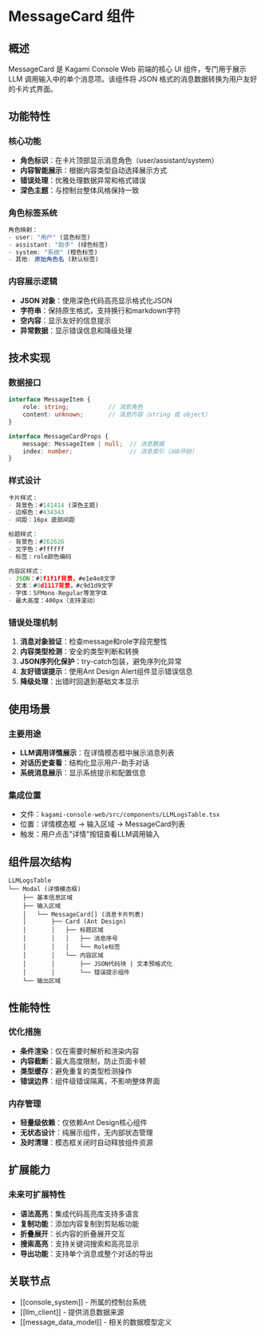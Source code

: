 # MessageCard 组件

## 概述

MessageCard 是 Kagami Console Web 前端的核心 UI 组件，专门用于展示 LLM 调用输入中的单个消息项。该组件将 JSON 格式的消息数据转换为用户友好的卡片式界面。

## 功能特性

### 核心功能
- **角色标识**：在卡片顶部显示消息角色（user/assistant/system）
- **内容智能展示**：根据内容类型自动选择展示方式
- **错误处理**：优雅处理数据异常和格式错误
- **深色主题**：与控制台整体风格保持一致

### 角色标签系统
```typescript
角色映射：
- user: "用户" (蓝色标签)
- assistant: "助手" (绿色标签)  
- system: "系统" (橙色标签)
- 其他: 原始角色名 (默认标签)
```

### 内容展示逻辑
- **JSON 对象**：使用深色代码高亮显示格式化JSON
- **字符串**：保持原生格式，支持换行和markdown字符
- **空内容**：显示友好的信息提示
- **异常数据**：显示错误信息和降级处理

## 技术实现

### 数据接口
```typescript
interface MessageItem {
    role: string;           // 消息角色
    content: unknown;       // 消息内容（string 或 object）
}

interface MessageCardProps {
    message: MessageItem | null;  // 消息数据
    index: number;                // 消息索引（从0开始）
}
```

### 样式设计
```typescript
卡片样式：
- 背景色：#141414 (深色主题)
- 边框色：#434343
- 间距：16px 底部间距

标题样式：
- 背景色：#262626
- 文字色：#ffffff
- 标签：role颜色编码

内容区样式：
- JSON：#1f1f1f背景，#e1e4e8文字
- 文本：#0d1117背景，#c9d1d9文字
- 字体：SFMono-Regular等宽字体
- 最大高度：400px（支持滚动）
```

### 错误处理机制
1. **消息对象验证**：检查message和role字段完整性
2. **内容类型检测**：安全的类型判断和转换
3. **JSON序列化保护**：try-catch包装，避免序列化异常
4. **友好错误提示**：使用Ant Design Alert组件显示错误信息
5. **降级处理**：出错时回退到基础文本显示

## 使用场景

### 主要用途
- **LLM调用详情展示**：在详情模态框中展示消息列表
- **对话历史查看**：结构化显示用户-助手对话
- **系统消息展示**：显示系统提示和配置信息

### 集成位置
- 文件：`kagami-console-web/src/components/LLMLogsTable.tsx`
- 位置：详情模态框 → 输入区域 → MessageCard列表
- 触发：用户点击"详情"按钮查看LLM调用输入

## 组件层次结构

```
LLMLogsTable
└── Modal (详情模态框)
    ├── 基本信息区域
    ├── 输入区域
    │   └── MessageCard[] (消息卡片列表)
    │       ├── Card (Ant Design)
    │       │   ├── 标题区域
    │       │   │   ├── 消息序号
    │       │   │   └── Role标签
    │       │   └── 内容区域
    │       │       ├── JSON代码块 | 文本预格式化
    │       │       └── 错误提示组件
    └── 输出区域
```

## 性能特性

### 优化措施
- **条件渲染**：仅在需要时解析和渲染内容
- **内容截断**：最大高度限制，防止页面卡顿
- **类型缓存**：避免重复的类型检测操作
- **错误边界**：组件级错误隔离，不影响整体界面

### 内存管理
- **轻量级依赖**：仅依赖Ant Design核心组件
- **无状态设计**：纯展示组件，无内部状态管理
- **及时清理**：模态框关闭时自动释放组件资源

## 扩展能力

### 未来可扩展特性
- **语法高亮**：集成代码高亮库支持多语言
- **复制功能**：添加内容复制到剪贴板功能
- **折叠展开**：长内容的折叠展开交互
- **搜索高亮**：支持关键词搜索和高亮显示
- **导出功能**：支持单个消息或整个对话的导出

## 关联节点

- [[console_system]] - 所属的控制台系统
- [[llm_client]] - 提供消息数据来源
- [[message_data_model]] - 相关的数据模型定义